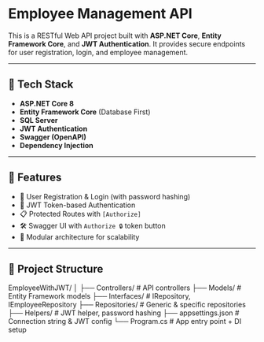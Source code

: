 # Employee Management API

This is a RESTful Web API project built with **ASP.NET Core**, **Entity Framework Core**, and **JWT Authentication**. It provides secure endpoints for user registration, login, and employee management.

---

## 🔧 Tech Stack

- **ASP.NET Core 8**
- **Entity Framework Core** (Database First)
- **SQL Server**
- **JWT Authentication**
- **Swagger (OpenAPI)**
- **Dependency Injection**

---

## 🚀 Features

- 🔐 User Registration & Login (with password hashing)
- 🔑 JWT Token-based Authentication
- 📋 Protected Routes with `[Authorize]`
- 🛠 Swagger UI with `Authorize 🔒` token button
- 🧩 Modular architecture for scalability

---

## 📁 Project Structure

EmployeeWithJWT/
│
├── Controllers/ # API controllers
├── Models/ # Entity Framework models
├── Interfaces/ # IRepository, IEmployeeRepository
├── Repositories/ # Generic & specific repositories
├── Helpers/ # JWT helper, password hashing
├── appsettings.json # Connection string & JWT config
└── Program.cs # App entry point + DI setup

